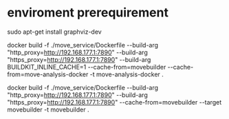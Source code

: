 
# enviroment prerequirement
sudo apt-get install graphviz-dev

docker build -f ./move_service/Dockerfile --build-arg "http_proxy=http://192.168.177.1:7890" --build-arg "https_proxy=http://192.168.177.1:7890" --build-arg BUILDKIT_INLINE_CACHE=1 --cache-from=movebuilder --cache-from=move-analysis-docker -t move-analysis-docker .

docker build -f ./move_service/Dockerfile --build-arg "http_proxy=http://192.168.177.1:7890" --build-arg "https_proxy=http://192.168.177.1:7890" --cache-from=movebuilder --target movebuilder -t movebuilder .